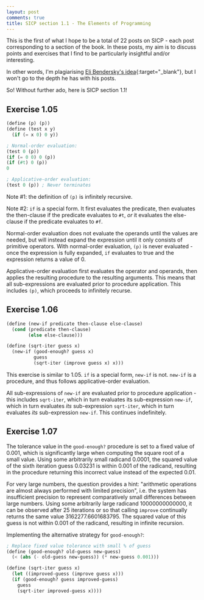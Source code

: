 ```yaml
---
layout: post
comments: true
title: SICP section 1.1 - The Elements of Programming
---
```


This is the first of what I hope to be a total of 22 posts on SICP - each post corresponding to a section of the book. In these posts, my aim is to discuss points and exercises that I find to be particularly insightful and/or interesting.

In other words, I'm plagiarising [Eli Bendersky's idea](https://eli.thegreenplace.net/tag/sicp){:target="_blank"}, but I won't go to the depth he has with his posts.

So! Without further ado, here is SICP section 1.1!

## Exercise 1.05
```scheme
(define (p) (p))
(define (test x y)
  (if (= x 0) 0 y))

; Normal-order evaluation:
(test 0 (p))
(if (= 0 0) 0 (p))
(if (#t) 0 (p))
0

; Applicative-order evaluation:
(test 0 (p)) ; Never terminates
```

Note #1: the definition of `(p)` is infinitely recursive.

Note #2: `if` is a special form. It first evaluates the predicate, then evaluates the then-clause if the predicate evaluates to `#t`, *or* it evaluates the else-clause if the predicate evaluates to `#f`.

Normal-order evaluation does not evaluate the operands until the values are needed, but will instead expand the expression until it only consists of primitive operators. With normal-order evaluation, `(p)` is never evaluated - once the expression is fully expanded, `if` evaluates to true and the expression returns a value of 0.

Applicative-order evaluation first evaluates the operator and operands, then applies the resulting procedure to the resulting arguments. This means that all sub-expressions are evaluated prior to procedure application. This includes `(p)`, which proceeds to infinitely recurse.

## Exercise 1.06
```scheme
(define (new-if predicate then-clause else-clause)
  (cond (predicate then-clause)
        (else else-clause)))

(define (sqrt-iter guess x)
  (new-if (good-enough? guess x)
          guess
          (sqrt-iter (improve guess x) x)))
```

This exercise is similar to 1.05. `if` is a special form, `new-if` is not. `new-if` is a procedure, and thus follows applicative-order evaluation.

All sub-expressions of `new-if` are evaluated prior to procedure application - this includes `sqrt-iter`, which in turn evaluates its sub-expression `new-if`, which in turn evaluates *its* sub-expression `sqrt-iter`, which in turn evaluates *its* sub-expression `new-if`. This continues indefinitely.

## Exercise 1.07
The tolerance value in the `good-enough?` procedure is set to a fixed value of 0.001, which is significantly large when computing the square root of a small value. Using some arbitrarily small radicand 0.0001, the squared value of the sixth iteration guess 0.03231 is within 0.001 of the radicand, resulting in the procedure returning this incorrect value instead of the expected 0.01.

For very large numbers, the question provides a hint: "arithmetic operations are almost always performed with limited precision", i.e. the system has insufficient precision to represent comparatively small differences between large numbers. Using some arbitrarily large radicand 10000000000000, it can be observed after 25 iterations or so that calling `improve` continually returns the same value 3162277.6601683795. The squared value of this guess is not within 0.001 of the radicand, resulting in infinite recursion.

Implementing the alternative strategy for `good-enough?`:
```scheme
; Replace fixed value tolerance with small % of guess
(define (good-enough? old-guess new-guess)
  (< (abs (- old-guess new-guess)) (* new-guess 0.001)))

(define (sqrt-iter guess x)
  (let ((improved-guess (improve guess x)))
  (if (good-enough? guess improved-guess)
    guess
    (sqrt-iter improved-guess x))))
```
